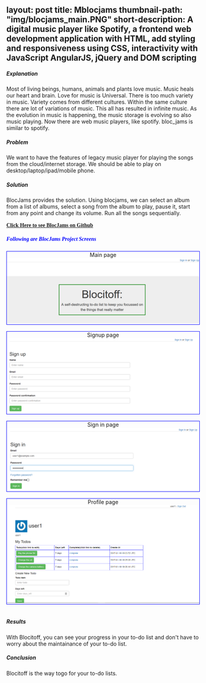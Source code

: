 layout: post
title: Mblocjams
thumbnail-path: "img/blocjams_main.PNG"
short-description: A digital music player like Spotify, a frontend web development application with HTML, add styling and responsiveness using CSS, interactivity with JavaScript AngularJS, jQuery and DOM scripting
---

##### Explanation
Most of living beings, humans, animals and plants love music. Music heals our heart and brain. Love for music is Universal. There is too much variety in music. Variety comes from different cultures. Within the same culture there are lot of variations of music. This all has resulted in infinite music. As the evolution in music is happening, the music storage is evolving so also music playing. Now there are web music players, like spotify. bloc_jams is similar to spotify.

##### Problem
We want to have the features of legacy music player for playing the songs from the cloud/internet storage. We should be able to play on desktop/laptop/ipad/mobile phone. 

##### Solution
BlocJams provides the solution. Using blocjams, we can select an album from a list of albums, select a song from the album to play, pause it, start from any point and change its volume. Run all the songs sequentially.


<a href="https://github.com/sharadalt/bloc_jams_angular/" style="font-family:Times New Roman;"><strong>Click Here to see BlocJams on Github</strong></a>

<h5 style="font-family:Times New Roman; color: blue;"> Following are BlocJams Project Screens</h5>

<div class="boxed" style="width: 100%;margin-left: auto; margin-right: auto; border: 1px solid blue;text-align: center;">
  Main page
  <a href="{{ project.url | prepend: site.baseurl }}">
    <img src="/img/blocitoff_1.png"/>
  </a>
</div>
<br />

<div class="boxed" style="width: 100%;margin-left: auto; margin-right: auto; border: 1px solid blue;text-align: center;">
  Signup page
  <a href="{{ project.url | prepend: site.baseurl }}">
    <img src="/img/blocitoff_2.png"/>
  </a>
</div>
<br />

<div class="boxed" style="width: 100%;margin-left: auto; margin-right: auto; border: 1px solid blue;text-align: center;">
  Sign in page
  <a href="{{ project.url | prepend: site.baseurl }}">
    <img src="/img/blocitoff_3.png"/>
  </a>
</div>
<br />

<div class="boxed" style="width: 100%;margin-left: auto; margin-right: auto; border: 1px solid blue;text-align: center;">
  Profile page
  <a href="{{ project.url | prepend: site.baseurl }}">
    <img src="/img/blocitoff_4.png"/>
  </a>
</div>
<br />

##### Results
With Blocitoff, you can see your progress in your to-do list and don't have to worry about the maintainance of your to-do list.

##### Conclusion
Blocitoff is the way togo for your to-do lists.


